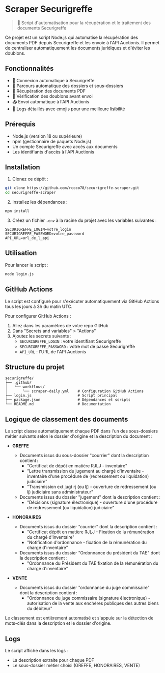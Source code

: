 # Scraper Securigreffe

> 🤖 Script d'automatisation pour la récupération et le traitement des documents Securigreffe

Ce projet est un script Node.js qui automatise la récupération des documents PDF depuis Securigreffe et les envoie à l'API Auctionis. Il permet de centraliser automatiquement les documents juridiques et d'éviter les doublons.

## Fonctionnalités

- 🔐 Connexion automatique à Securigreffe
- 📁 Parcours automatique des dossiers et sous-dossiers
- 📄 Récupération des documents PDF
- 🔄 Vérification des doublons avant envoi
- 📤 Envoi automatique à l'API Auctionis
- 📝 Logs détaillés avec emojis pour une meilleure lisibilité

## Prérequis

- Node.js (version 18 ou supérieure)
- npm (gestionnaire de paquets Node.js)
- Un compte Securigreffe avec accès aux documents
- Les identifiants d'accès à l'API Auctionis

## Installation

1. Clonez ce dépôt :
```bash
git clone https://github.com/rcoco78/securigreffe-scraper.git
cd securigreffe-scraper
```

2. Installez les dépendances :
```bash
npm install
```

3. Créez un fichier `.env` à la racine du projet avec les variables suivantes :
```env
SECURIGREFFE_LOGIN=votre_login
SECURIGREFFE_PASSWORD=votre_password
API_URL=url_de_l_api
```

## Utilisation

Pour lancer le script :
```bash
node login.js
```

## GitHub Actions

Le script est configuré pour s'exécuter automatiquement via GitHub Actions tous les jours à 3h du matin UTC.

Pour configurer GitHub Actions :

1. Allez dans les paramètres de votre repo GitHub
2. Dans "Secrets and variables" > "Actions"
3. Ajoutez les secrets suivants :
   - `SECURIGREFFE_LOGIN` : votre identifiant Securigreffe
   - `SECURIGREFFE_PASSWORD` : votre mot de passe Securigreffe
   - `API_URL` : l'URL de l'API Auctionis

## Structure du projet

```
securigreffe/
├── .github/
│   └── workflows/
│       └── scraper-daily.yml    # Configuration GitHub Actions
├── login.js                     # Script principal
├── package.json                 # Dépendances et scripts
└── README.md                    # Documentation
```

## Logique de classement des documents

Le script classe automatiquement chaque PDF dans l'un des sous-dossiers métier suivants selon le dossier d'origine et la description du document :

- **GREFFE**
  - Documents issus du sous-dossier "courrier" dont la description contient :
    - "Certificat de dépôt en matière RJLJ - inventaire"
    - "Lettre transmission du jugement au chargé d'inventaire - inventaire d'une procédure de (redressement ou liquidation) judiciaire"
    - "Transmission ext jugt rj (ou lj) - ouverture de redressement (ou lj) judiciaire sans administrateur"
  - Documents issus du dossier "jugement" dont la description contient :
    - "Décisions (signature électronique) - ouverture d'une procédure de redressement (ou liquidation) judiciaire"

- **HONORAIRES**
  - Documents issus du dossier "courrier" dont la description contient :
    - "Certificat dépôt en matière RJLJ - Fixation de la rémunération du chargé d'inventaire"
    - "Notification d'ordonnance - fixation de la rémunération du chargé d'inventaire"
  - Documents issus du dossier "Ordonnance du président du TAE" dont la description contient :
    - "Ordonnance du Président du TAE fixation de la rémunération du chargé d'inventaire"

- **VENTE**
  - Documents issus du dossier "ordonnance du juge commissaire" dont la description contient :
    - "Ordonnance du juge commissaire (signature électronique) - autorisation de la vente aux enchères publiques des autres biens du débiteur"

Le classement est entièrement automatisé et s'appuie sur la détection de mots-clés dans la description et le dossier d'origine.

## Logs

Le script affiche dans les logs :
- La description extraite pour chaque PDF
- Le sous-dossier métier choisi (GREFFE, HONORAIRES, VENTE)